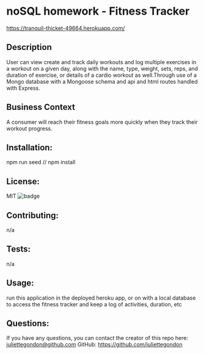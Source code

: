 
# noSQL homework - Fitness Tracker
https://tranquil-thicket-49664.herokuapp.com/

  ## Description
  User can view create and track daily workouts and log multiple exercises in a workout on a given day, along with the name, type, weight, sets, reps, and duration of exercise, or details of a cardio workout as well.Through use of a Mongo database with a Mongoose schema and api and html routes handled with Express.

  ## Business Context

  A consumer will reach their fitness goals more quickly when they track their workout progress.

  ## Installation:
  npm run seed // npm install 

  ## License:
  MIT
  ![badge](https://img.shields.io/badge/license-MIT-green) 
  

  ## Contributing:
  n/a

  ## Tests:
  n/a

  ## Usage:
  run this application in the deployed heroku app, or on with a local database to access the fitness tracker and keep a log of activities, duration, etc 
  ## Questions: 

If you have any questions, you can contact the creator of this repo here: [juliettegondon@github.com](mailto:juliettegondon@github.com)
GitHub: https://github.com/juliettegondon

